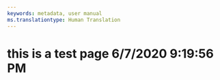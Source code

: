 ```yaml
---
keywords: metadata, user manual
ms.translationtype: Human Translation
---
```

# this is a test page 6/7/2020 9:19:56 PM
